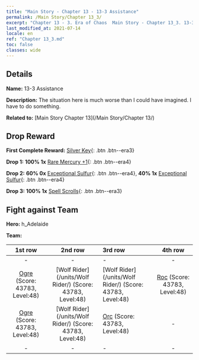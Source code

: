 ```yaml
---
title: "Main Story - Chapter 13 - 13-3 Assistance"
permalink: /Main Story/Chapter 13_3/
excerpt: "Chapter 13 - 3. Era of Chaos  Main Story - Chapter 13_3. 13-3 Assistance"
last_modified_at: 2021-07-14
locale: en
ref: "Chapter 13_3.md"
toc: false
classes: wide
---
```


## Details

 **Name:** 13-3 Assistance

 **Description:** The situation here is much worse than I could have imagined. I have to do something.

 **Related to:** [Main Story Chapter 13](/Main Story/Chapter 13/)

## Drop Reward

 **First Complete Reward:** [Silver Key](/Items/con_693/){: .btn .btn--era3}

 **Drop 1:** **100% 1x** [Rare Mercury +1](/Items/mat_42/){: .btn .btn--era4}

 **Drop 2:** **60% 0x** [Exceptional Sulfur](/Items/mat_36/){: .btn .btn--era4}, **40% 1x** [Exceptional Sulfur](/Items/mat_36/){: .btn .btn--era4}

 **Drop 3:** **100% 1x** [Spell Scrolls](/Items/con_694/){: .btn .btn--era3}


## Fight against Team
 **Hero:** h_Adelaide

 **Team:**


  | 1st row | 2nd row | 3rd row | 4th row |
  |:----:|:----:|:----|:----:|
  | - | - | - | - |
  | [Ogre](/units/Ogre/) (Score: 43783, Level:48)  | [Wolf Rider](/units/Wolf Rider/) (Score: 43783, Level:48)  | [Wolf Rider](/units/Wolf Rider/) (Score: 43783, Level:48)  | [Roc](/units/Roc/) (Score: 43783, Level:48)  |
  | [Ogre](/units/Ogre/) (Score: 43783, Level:48)  | [Wolf Rider](/units/Wolf Rider/) (Score: 43783, Level:48)  | [Orc](/units/Orc/) (Score: 43783, Level:48)  | - |
  | - | - | - | - |



